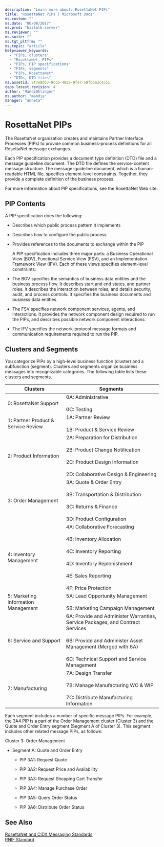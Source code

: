 ```yaml
---
description: "Learn more about: RosettaNet PIPs"
title: "RosettaNet PIPs | Microsoft Docs"
ms.custom: ""
ms.date: "06/08/2017"
ms.prod: "biztalk-server"
ms.reviewer: ""
ms.suite: ""
ms.tgt_pltfrm: ""
ms.topic: "article"
helpviewer_keywords:
  - "PIPs, clusters"
  - "RosettaNet, PIPs"
  - "PIPs, PIP specifications"
  - "PIPs, segments"
  - "PIPs, RosettaNet"
  - "DTDs, DTD files"
ms.assetid: 2f7e8db3-9ccb-403a-9fe7-58fbba3c4cb1
caps.latest.revision: 4
author: "MandiOhlinger"
ms.author: "mandia"
manager: "anneta"
---
```

# RosettaNet PIPs
The RosettaNet organization creates and maintains Partner Interface Processes (PIPs) to provide common business-process definitions for all RosettaNet message exchanges.

 Each PIP specification provides a document type definition (DTD) file and a message guideline document. The DTD file defines the service-content message structure. The message-guideline document, which is a human-readable HTML file, specifies element-level constraints. Together, they provide a complete definition of the business process.

 For more information about PIP specifications, see the RosettaNet Web site.

## PIP Contents
 A PIP specification does the following:

- Describes which public process pattern it implements

- Describes how to configure the public process

- Provides references to the documents to exchange within the PIP

  A PIP specification includes three major parts: a Business Operational View (BOV), Functional Service View (FSV), and an Implementation Framework View (IFV). Each of these views specifies element-level constraints:

- The BOV specifies the semantics of business data entities and the business process flow. It describes start and end states, and partner roles. It describes the interaction between roles, and details security, audit, and process controls. It specifies the business documents and business data entities.

- The FSV specifies network component services, agents, and interactions. It provides the network component design required to run the PIPs, and describes possible network component interactions.

- The IFV specifies the network-protocol message formats and communication requirements required to run the PIP.

## Clusters and Segments
 You categorize PIPs by a high-level business function (cluster) and a subfunction (segment). Clusters and segments organize business messages into recognizable categories. The following table lists these clusters and segments.

|Clusters|Segments|
|--------------|--------------|
|0: RosettaNet Support|0A: Administrative<br /><br /> 0C: Testing|
|1: Partner Product & Service Review|1A: Partner Review<br /><br /> 1B: Product & Service Review|
|2: Product Information|2A: Preparation for Distribution<br /><br /> 2B: Product Change Notification<br /><br /> 2C: Product Design Information<br /><br /> 2D: Collaborative Design & Engineering|
|3: Order Management|3A: Quote & Order Entry<br /><br /> 3B: Transportation & Distribution<br /><br /> 3C: Returns & Finance<br /><br /> 3D: Product Configuration|
|4: Inventory Management|4A: Collaborative Forecasting<br /><br /> 4B: Inventory Allocation<br /><br /> 4C: Inventory Reporting<br /><br /> 4D: Inventory Replenishment<br /><br /> 4E: Sales Reporting<br /><br /> 4F: Price Protection|
|5: Marketing Information Management|5A: Lead Opportunity Management<br /><br /> 5B: Marketing Campaign Management|
|6: Service and Support|6A: Provide and Administer Warranties, Service Packages, and Contract Services<br /><br /> 6B: Provide and Administer Asset Management (Merged with 6A)<br /><br /> 6C: Technical Support and Service Management|
|7: Manufacturing|7A: Design Transfer<br /><br /> 7B: Manage Manufacturing WO & WIP<br /><br /> 7C: Distribute Manufacturing Information|

 Each segment includes a number of specific message PIPs. For example, the 3A4 PIP is a part of the Order Management cluster (Cluster 3) and the Quote and Order Entry segment (Segment A of Cluster 3). This segment includes other related message PIPs, as follows:

 Cluster 3: Order Management

-   Segment A: Quote and Order Entry

    -   PIP 3A1: Request Quote

    -   PIP 3A2: Request Price and Availability

    -   PIP 3A3: Request Shopping Cart Transfer

    -   PIP 3A4: Manage Purchase Order

    -   PIP 3A5: Query Order Status

    -   PIP 3A6: Distribute Order Status


## See Also
 [RosettaNet and CIDX Messaging Standards](../../adapters-and-accelerators/accelerator-rosettanet/rosettanet-and-cidx-messaging-standards.md)  
[RNIF Standard](../../adapters-and-accelerators/accelerator-rosettanet/rnif-standard.md)
